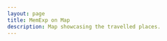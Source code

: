 ```yaml
---
layout: page
title: MemExp on Map
description: Map showcasing the travelled places.
---
```


<html>
<head>
	<link rel="stylesheet" type="text/css" href="css/flags/flag-icon.min.css">
	<link rel="stylesheet" href="https://unpkg.com/leaflet@1.3.1/dist/leaflet.css"
	integrity="sha512-Rksm5RenBEKSKFjgI3a41vrjkw4EVPlJ3+OiI65vTjIdo9brlAacEuKOiQ5OFh7cOI1bkDwLqdLw3Zg0cRJAAQ=="
	crossorigin=""/>
	<script src="{{site.baseurl}}/js/country.js"></script>
	<script src="https://unpkg.com/leaflet@1.3.1/dist/leaflet.js"
	integrity="sha512-/Nsx9X4HebavoBvEBuyp3I7od5tA0UzAxs+j83KgC8PU0kgB4XiK4Lfe4y4cgBtaRJQEIFCW+oC506aPT2L1zw=="
	crossorigin=""></script>
	<style type="text/css">
		#mapid {
			height: 500px;
			width: 100%;
		}
		.leaflet-container {
			background-color: #8BD1E3 !important
		}
		.two{
			width: 0% !important;
		}
		.eight{
			width: 92% !important;
		}
		@media (max-width: 550px){
			.eight{
				width: 100% !important;
			}
		}

	.tooltip-inner {
		padding: 0 5px;
		border-radius: 6px;
		font-family: Arial, Helvetica, sans-serif;
	  	background-color: #191919;
  		color: #FFFFFF;
  		font-size: 0.75em;
	}

	</style>
</head>
<body>
	<center>
		<!-- <h1 style="margin-top: 0px; font-size: 1.5em">8/29 Indian States. 0/7 Indian Union Territories.<br>7/193 Countries.<br>2/7 Continents.</h1> -->
		<span style="font-size: 1em;"><strong>Tip:</strong> You can see the respective photos of the MemExps by zooming in and <strong>cliking on the points</strong></span>
	</center>
	<div id="mapid" style="margin-top: 10px;"></div>
	<div id="countries" style="margin-top: 3%;">
		<center>
			<!-- https://github.com/lipis/flag-icon-css/tree/master/flags/4x3 -->
			<!-- https://www.nationsonline.org/oneworld/country_code_list.htm -->
			<span title="1.India" class="flag-icon flag-icon-in" data-toggle="tooltip"></span>
			<span title="2.Ireland" class="flag-icon flag-icon-ie" data-toggle="tooltip"></span>
			<span title="3.France" class="flag-icon flag-icon-fr" data-toggle="tooltip"></span>
			<span title="4.Belgium" class="flag-icon flag-icon-be" data-toggle="tooltip"></span>
			<span title="5.Netherlands" class="flag-icon flag-icon-nl" data-toggle="tooltip"></span>
			<span title="6.Monaco" class="flag-icon flag-icon-mc" data-toggle="tooltip"></span>
			<span title="7.Spain" class="flag-icon flag-icon-es" data-toggle="tooltip"></span>
			<span title="8.Thailand" class="flag-icon flag-icon-th" data-toggle="tooltip"></span>
			<span title="9.USA" class="flag-icon flag-icon-us" data-toggle="tooltip"></span>
		</center>
		<center>
        <span style="font-size: 0.8em;">Count = 9</span>
		</center>
	</div>
	<script src="https://code.jquery.com/jquery-3.3.1.slim.min.js" integrity="sha384-q8i/X+965DzO0rT7abK41JStQIAqVgRVzpbzo5smXKp4YfRvH+8abtTE1Pi6jizo" crossorigin="anonymous"></script>
	<script src="https://cdnjs.cloudflare.com/ajax/libs/popper.js/1.14.7/umd/popper.min.js" integrity="sha384-UO2eT0CpHqdSJQ6hJty5KVphtPhzWj9WO1clHTMGa3JDZwrnQq4sF86dIHNDz0W1" crossorigin="anonymous"></script>
	<script src="https://stackpath.bootstrapcdn.com/bootstrap/4.3.1/js/bootstrap.min.js" integrity="sha384-JjSmVgyd0p3pXB1rRibZUAYoIIy6OrQ6VrjIEaFf/nJGzIxFDsf4x0xIM+B07jRM" crossorigin="anonymous"></script>
	<script type="text/javascript">

		$(document).ready(function(){
		    $('[data-toggle="tooltip"]').tooltip({
		        placement : 'top'
		    });
		});

		var map = L.map('mapid').setView([30, 0], 2);

		L.tileLayer('https://api.tiles.mapbox.com/v4/mapbox.run-bike-hike/{z}/{x}/{y}.png?access_token=pk.eyJ1Ijoicm9oYW5nb2VsOTYiLCJhIjoiY2phbDloNWtpM253ODJ3bG9mNWdiYzQwMiJ9.jZJvg-axeL9dDxyvGVGfkQ', {
			// attribution: '&copy; <a href="http://osm.org/copyright">OpenStreetMap</a> contributors',
			noWrap: true,
			maxZoom: 8,
			minZoom: 2,
		}).addTo(map);

		var countryList = []
		{% for post in site.travels reversed %}
			var countryName = "{{post.country}}".trim().toLowerCase();
			if(countryList.indexOf(countryName) == -1 && countryName.length > 0){
				countryList.push(countryName)
			}
		{% endfor %}

		function getOpacity(feature) {
			var countryName = feature.properties.name.toLowerCase();
			if(countryList.indexOf(countryName) > -1){
				return 0.2;
			} else{
				return 0;
			}
		}

		function getRadius(MarkerSize){
			if (MarkerSize=="small") return 5000;
			if (MarkerSize=="small+") return 10000;
			if (MarkerSize=="med") return 15000;
			else if(MarkerSize=="large") return 30000;
			else return 20000;
		}

		countriesLater = L.geoJson(countriesGeoJSON, { style: function(feature) {
		    return {
		      fillColor: "red",
		      fillOpacity: getOpacity(feature),
		      stroke: true,
		      color: "grey",
		      weight: 0
		    };
		  }
		}).addTo(map);

		{% for post in site.travels reversed %}
			var coordiList = "{{post.coordi}}".split("+");
			var locationNames = "{{post.location}}".split("+");
			var markersizeList = "{{post.MarkerSize}}".split("+");

			if("{{post.coordi}}".length > 0){
				coordiList.forEach(function(coordinateString, i){
				var coordinate = coordinateString.replace(/[{()}]/g, '').trim().split(",").map(Number);
				var locationName = locationNames[i];
				var MarkerSize = markersizeList[i];
				if(locationName === undefined){
					locationName = locationNames[0]
				}
				if(MarkerSize === undefined){
					MarkerSize = markersizeList[0];
				}
				var circle = L.circle(coordinate, {
				    color: 'red',
				    fillColor: '#f03',
				    fillOpacity: 0.5,
				    radius: getRadius(MarkerSize.trim())
					}).bindPopup("<a href='{{site.baseurl}}{{post.url}}' target='_blank' >{{post.title}}</a><br><b>"+locationName+", {{post.country}}</b><br>{{post.date | date: '%B %d, %Y'}}").addTo(map);
				})
			}
		{% endfor %}
	</script>
</body>
</html>